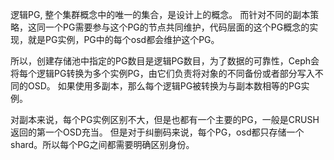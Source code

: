 逻辑PG, 整个集群概念中的唯一的集合，是设计上的概念。
而针对不同的副本策略，这同一个PG需要参与这个PG的节点共同维护，代码层面的这个PG概念的实现，就是PG实例，PG中的每个osd都会维护这个PG。

所以，创建存储池中指定的PG数目是逻辑PG数目，为了数据的可靠性，Ceph会将每个逻辑PG转换为多个实例PG，由它们负责将对象的不同备份或者部分写入不同的OSD。
如果使用多副本，那么每个逻辑PG被转换为与副本数相等的PG实例。

对副本来说，每个PG实例区别不大，但是也都有一个主要的PG，一般是CRUSH返回的第一个OSD充当。
但是对于纠删码来说，每个PG，osd都只存储一个shard。所以每个PG之间都需要明确区别身份。
